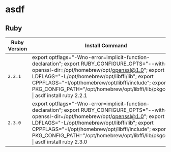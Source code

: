 # asdf

## Ruby

| Ruby Version | Install Command | Notes |
|--------------|-----------------|-------|
|`2.2.1`       | export optflags="-Wno-error=implicit-function-declaration"; export RUBY_CONFIGURE_OPTS="--with-openssl-dir=/opt/homebrew/opt/openssl@1.0"; export LDFLAGS="-L/opt/homebrew/opt/libffi/lib"; export CPPFLAGS="-I/opt/homebrew/opt/libffi/include"; export PKG_CONFIG_PATH="/opt/homebrew/opt/libffi/lib/pkgconfig" \| asdf install ruby 2.2.1 | Edit the [build file](http://grantcss.com/blog/2021/10/27/install-ruby-2-dot-2-m1-pro/) |
|`2.3.0`       | export optflags="-Wno-error=implicit-function-declaration"; export RUBY_CONFIGURE_OPTS="--with-openssl-dir=/opt/homebrew/opt/openssl@1.0"; export LDFLAGS="-L/opt/homebrew/opt/libffi/lib"; export CPPFLAGS="-I/opt/homebrew/opt/libffi/include"; export PKG_CONFIG_PATH="/opt/homebrew/opt/libffi/lib/pkgconfig" \| asdf install ruby 2.3.0 | This takes a while                                                                      |
